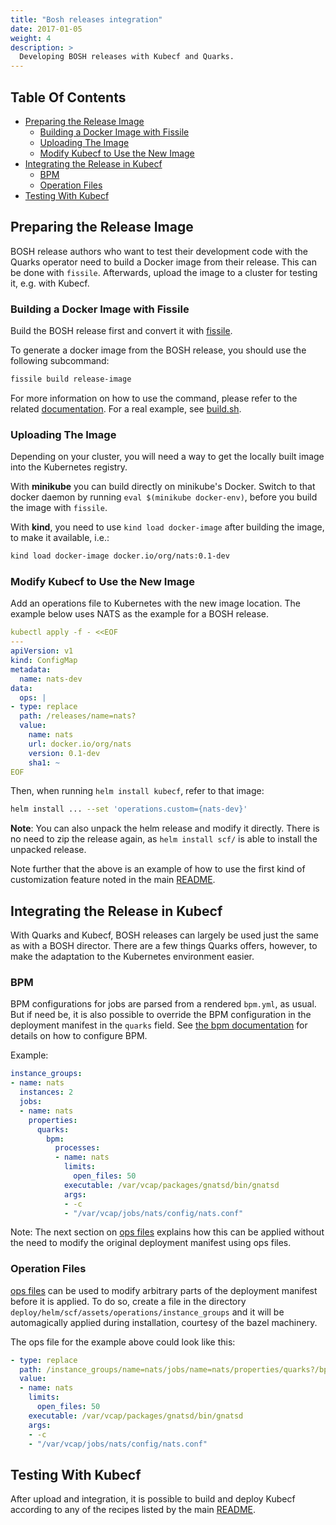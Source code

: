 ```yaml
---
title: "Bosh releases integration"
date: 2017-01-05
weight: 4
description: >
  Developing BOSH releases with Kubecf and Quarks.
---
```


## Table Of Contents

  -  [Preparing the Release Image](#preparing-the-release-image)
       - [Building a Docker Image with Fissile](#building-a-docker-image-with-fissile)
       - [Uploading The Image](#uploading-the-image)
       - [Modify Kubecf to Use the New Image](#modify-kubecf-to-use-the-new-image)
  -  [Integrating the Release in Kubecf](#integrating-the-release-in-kubecf)
       - [BPM](#bpm)
       - [Operation Files](#operation-files)
  -  [Testing With Kubecf](#testing-with-kubecf)

## Preparing the Release Image

BOSH release authors who want to test their development code with the
Quarks operator need to build a Docker image from their release.
This can be done with `fissile`.  Afterwards, upload the image to a
cluster for testing it, e.g. with Kubecf.

### Building a Docker Image with Fissile

Build the BOSH release first and convert it with [fissile].

To generate a docker image from the BOSH release, you should use the
following subcommand:

```sh
fissile build release-image
```

For more information on how to use the command, please refer to the
related [documentation]. For a real example, see [build.sh].

[fissile]:       https://github.com/cloudfoundry-incubator/fissile
[documentation]: https://github.com/cloudfoundry-incubator/fissile/blob/develop/docs/build-docker-imgs.md
[build.sh]:      https://github.com/cloudfoundry-incubator/cf-operator-ci/blob/e83e46548787ee740ea1918182604faaa5cddf8f/pipelines/release-images/tasks/build.sh#L34

### Uploading The Image

Depending on your cluster, you will need a way to get the locally
built image into the Kubernetes registry.

With __minikube__ you can build directly on minikube's Docker. Switch
to that docker daemon by running `eval $(minikube docker-env)`, before
you build the image with `fissile`.

With __kind__, you need to use `kind load docker-image` after building
the image, to make it available, i.e.:

```sh
kind load docker-image docker.io/org/nats:0.1-dev
```

### Modify Kubecf to Use the New Image

Add an operations file to Kubernetes with the new image location. The
example below uses NATS as the example for a BOSH release.

```yaml
kubectl apply -f - <<EOF
---
apiVersion: v1
kind: ConfigMap
metadata:
  name: nats-dev
data:
  ops: |
- type: replace
  path: /releases/name=nats?
  value:
    name: nats
    url: docker.io/org/nats
    version: 0.1-dev
    sha1: ~
EOF
```

Then, when running `helm install kubecf`, refer to that image:

```sh
helm install ... --set 'operations.custom={nats-dev}'
```

__Note__: You can also unpack the helm release and modify it directly.
There is no need to zip the release again, as `helm install scf/` is
able to install the unpacked release.

Note further that the above is an example of how to use the first kind
of customization feature noted in the main [README](Contribute.md#customization).

## Integrating the Release in Kubecf

With Quarks and Kubecf, BOSH releases can largely be used just the
same as with a BOSH director. There are a few things Quarks offers,
however, to make the adaptation to the Kubernetes environment easier.

### BPM

BPM configurations for jobs are parsed from a rendered `bpm.yml`, as
usual. But if need be, it is also possible to override the BPM
configuration in the deployment manifest in the `quarks` field. See
[the bpm documentation] for details on how to configure BPM.

[the bpm documentation]: https://bosh.io/docs/bpm/config/

Example:

```yaml
instance_groups:
- name: nats
  instances: 2
  jobs:
  - name: nats
    properties:
      quarks:
        bpm:
          processes:
          - name: nats
            limits:
              open_files: 50
            executable: /var/vcap/packages/gnatsd/bin/gnatsd
            args:
            - -c
            - "/var/vcap/jobs/nats/config/nats.conf"
```

Note: The next section on [ops files](#operation-files) explains how
this can be applied without the need to modify the original deployment
manifest using ops files.

### Operation Files

[ops files] can be used to modify arbitrary parts of the deployment
manifest before it is applied. To do so, create a file in the
directory `deploy/helm/scf/assets/operations/instance_groups` and it
will be automagically applied during installation, courtesy of the
bazel machinery.

[ops files]: https://bosh.io/docs/cli-ops-files/

The ops file for the example above could look like this:

```yaml
- type: replace
  path: /instance_groups/name=nats/jobs/name=nats/properties/quarks?/bpm/processes
  value:
  - name: nats
    limits:
      open_files: 50
    executable: /var/vcap/packages/gnatsd/bin/gnatsd
    args:
    - -c
    - "/var/vcap/jobs/nats/config/nats.conf"

```

## Testing With Kubecf

After upload and integration, it is possible to build and deploy Kubecf
according to any of the recipes listed by the main
[README](Contribute.md#deployment).